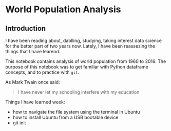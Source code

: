 # World Population Analysis

## Introduction

I have been reading about, dablling, studying, taking interest data science for the better part of two years now. Lately, I have been reassesing the things that I have learend.

This notebook contains analysis of world population from 1960 to 2016. The purpose of this notebook was to get familiar with Python dataframe concepts, and to practice with ```git```.

As Mark Twain once said:

> I have never let my schooling interfere with my education


Things I have learned week:

- how to navigate the file system using the terminal in Ubuntu
- how to install Ubuntu from a USB bootable device
- git init 
